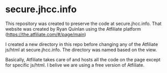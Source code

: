# secure.jhcc.info

This repository was created to preserve the code at secure.jhcc.info. That website was created by Ryan Quinlan using the Atfiliate platform (https://the.atfiliate.com/#/page/main)

I created a new directory in this repo before changing any of the Atfiliate js/html at secure.jhcc.info. The directory was named based on the view.

Basically, Atfiliate takes care of and hosts all the code on the page except for specific js/html. I belive we are using a free version of Atfiliate.
